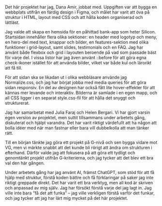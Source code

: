 Det här projektet har jag, Dana Amir, jobbat med. Uppgiften var att bygga en webbplats utifrån en färdig design i Figma, och målet har varit att öva på struktur i HTML, layout med CSS och att hålla koden organiserad och lättläst.

Jag valde att skapa en hemsida för en påhittad bank-app som heter Silicon. Startsidan innehåller flera olika sektioner: en header med logotyp och meny, en hero-del med text, knappar och bilder, en features-sektion med olika funktioner i grid-layout, samt slides, testimonials och en FAQ. Jag har använt både flexbox och grid i layouten beroende på vad som passade bäst för varje del. I vissa listor har jag även använt ::before för att göra egna check-ikoner istället för att använda bilder, vilket var både kul och lärorikt att få till.

För att sidan ska se likadan ut i olika webbläsare använde jag Normalize.css, och jag har börjat jobba med media queries för att göra sidan responsiv. En del av designen har också fått lite hover-effekter för att kännas mer levande och interaktiv. Bilderna är samlade i en egen mapp, och all CSS ligger i en separat style.css-fil för att hålla det snyggt och strukturerat.

Jag har samarbetat med Julia Faraj och Helen Bergari. Vi har gjort varsin egen version av projektet, men suttit tillsammans under arbetets gång, diskuterat och hjälpt varandra. Det har varit riktigt värdefullt att ha någon att bolla idéer med när man fastnar eller bara vill dubbelkolla att man tänker rätt.

Till en början tänkte jag göra ett projekt på G-nivå och sen bygga vidare mot VG, men vi märkte snabbt att det kunde bli rörigt att ändra om strukturen i efterhand. Därför valde jag att fokusera på att göra ett tydligt och genomtänkt projekt utifrån G-kriterierna, och jag tycker att det blev ett bra val den här gången.

Under arbetets gång har jag använt AI, främst ChatGPT, som stöd för att få hjälp med struktur, förstå koden bättre och få förklaringar på saker jag inte riktigt greppade direkt. Det har varit ett bra verktyg, men all kod är skriven och anpassad av mig själv. Jag har försökt förstå varje del jag lagt in. Jag ville inte bara “få det att funka” – jag ville verkligen förstå varför det funkar, och jag tycker att jag har lärt mig mycket på det här projektet.
